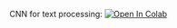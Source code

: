 ﻿CNN for text processing:
[![Open In Colab](https://colab.research.google.com/assets/colab-badge.svg)](https://colab.research.google.com/github/neychev/small_DL_repo/blob/master/March2020/day03/03_CNN_for_texts.ipynb)